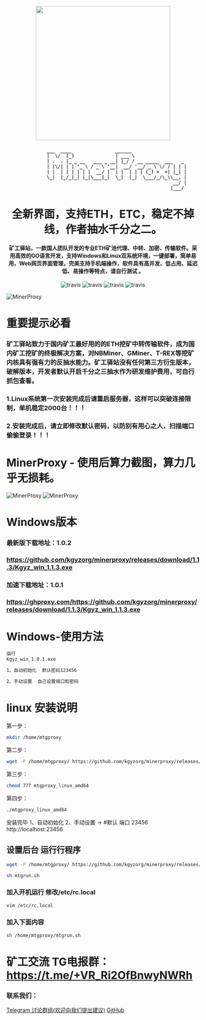 
<h1 align="center">
  <br>
  <img src="https://cdn.jsdelivr.net/gh/kgyzorg/minerproxy@main/top.png" width="350"/>
</h1>


<h4 align="center">

              ___  ____                ______                    
              |  \/  (_)               | ___ \                   
              | .  . |_ _ __   ___ _ __| |_/ / __ _____  ___   _ 
              | |\/| | | '_ \ / _ \ '__|  __/ '__/ _ \ \/ / | | |
              | |  | | | | | |  __/ |  | |  | | | (_) >  <| |_| |
              \_|  |_/_|_| |_|\___|_|  \_|  |_|  \___/_/\_\\__, |
                                                            __/ |
                                                           |___/ 
</h4>



<h1 align="center">全新界面，支持ETH，ETC，稳定不掉线，作者抽水千分之二。</h1>
<h4 align="center">矿工驿站，一款国人团队开发的专业ETH矿池代理、中转、加密、传输软件。采用高效的GO语言开发，支持Windows和Linux双系统环境，一键部署，简单易用，Web网页界面管理，完美支持手机端操作，软件具有高并发、低占用、延迟低、易操作等特点，请自行测试 。</h4>

<p align="center">
  <a>
    <img src="https://img.shields.io/badge/Release-1.0.1_ETHASH-orgin.svg" alt="travis">
  </a>
  <a>
    <img src="https://img.shields.io/badge/Last_Update-2022_04_3-orgin.svg" alt="travis">
  </a>
  <a>
    <img src="https://img.shields.io/badge/Language-GoLang-green.svg" alt="travis">
  </a>
  <a>
    <img src="https://img.shields.io/badge/Minerproxy-Kgyz.org-green.svg" alt="travis">
  </a>
</p>

![MinerProxy](https://cdn.jsdelivr.net/gh/kgyzorg/minerproxy@main/p1.jpg)

# 重要提示必看

### 矿工驿站致力于国内矿工最好用的的ETH挖矿中转传输软件，成为国内矿工挖矿的终极解决方案，对NBMiner、GMiner、T-REX等挖矿内核具有强有力的反抽水能力。矿工驿站没有任何第三方衍生版本，破解版本，开发者默认开启千分之三抽水作为研发维护费用，可自行抓包查看。

### 1.Linux系统第一次安装完成后请重启服务器，这样可以突破连接限制，单机稳定2000台！！！
### 2.安装完成后，请立即修改默认密码，以防别有用心之人，扫描端口偷偷登录！！！

# MinerProxy - 使用后算力截图，算力几乎无损耗。

![MinerProxy](https://cdn.jsdelivr.net/gh/kgyzorg/minerproxy@main/p2.jpg)
![MinerProxy](https://cdn.jsdelivr.net/gh/kgyzorg/minerproxy@main/p3.jpg)



# Windows版本
### 最新版下载地址：1.0.2 
###  https://github.com/kgyzorg/minerproxy/releases/download/1.1.3/Kgyz_win_1.1.3.exe
### 加速下载地址：1.0.1 
###  https://ghproxy.com/https://github.com/kgyzorg/minerproxy/releases/download/1.1.3/Kgyz_win_1.1.3.exe


# Windows-使用方法
```bash
运行
Kgyz_win_1.0.1.exe

1、自动初始化  默认密码123456

2、手动设置  自己设置端口和密码


```


# linux 安装说明

第一步：
```bash
mkdir /home/mtgproxy
```
第二步：
```bash
wget -P /home/mtgproxy/ https://github.com/kgyzorg/minerproxy/releases/download/1.1.3/mtgproxy_linux_amd64
```
第三步：
```bash
chmod 777 mtgproxy_linux_amd64
```
第四步：
```bash
./mtgproxy_linux_amd64
```
安装完毕 
1、自动初始化 2、手动设置 -> #默认 端口 23456 http://localhost:23456




## 设置后台 运行行程序

```bash
wget -P /home/mtgproxy/ https://github.com/kgyzorg/minerproxy/releases/download/1.1.3/mtgrun.sh
```

```bash
sh mtgrun.sh
```

### 加入开机运行 修改/etc/rc.local 
```bash
vim /etc/rc.local
```
### 加入下面内容
```bash
sh /home/mtgproxy/mtgrun.sh
```





# 矿工交流 TG电报群：https://t.me/+VR_Ri2OfBnwyNWRh
### 联系我们：
[Telegram 讨论群组(欢迎向我们提出建议)](https://t.me/+VR_Ri2OfBnwyNWRh)
[GitHub](https://github.com/kgyzorg/minerproxy/) 

